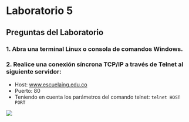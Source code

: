 # Laboratorio 5
## Preguntas del Laboratorio
### 1. Abra una terminal Linux o consola de comandos Windows.
### 2. Realice una conexión síncrona TCP/IP a través de Telnet al siguiente servidor:
* Host: www.escuelaing.edu.co
* Puerto: 80
* Teniendo en cuenta los parámetros del comando telnet: ```telnet HOST PORT```
<img  src="https://github.com/JuanMunozD/CVDS5/blob/master/Im%C3%A1genes/TelnetHostYPuerto.PNG">
